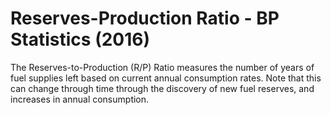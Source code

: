 # Reserves-Production Ratio - BP Statistics (2016)

The Reserves-to-Production (R/P) Ratio measures the number of years of fuel supplies left based on current annual consumption rates. Note that this can change through time through the discovery of new fuel reserves, and increases in annual consumption.